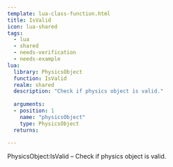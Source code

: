 ```yaml
---
template: lua-class-function.html
title: IsValid
icon: lua-shared
tags:
  - lua
  - shared
  - needs-verification
  - needs-example
lua:
  library: PhysicsObject
  function: IsValid
  realm: shared
  description: "Check if physics object is valid."
  
  arguments:
  - position: 1
    name: "physicsObject"
    type: PhysicsObject
  returns:
    
---
```


<div class="lua__search__keywords">
PhysicsObject:IsValid &#x2013; Check if physics object is valid.
</div>
